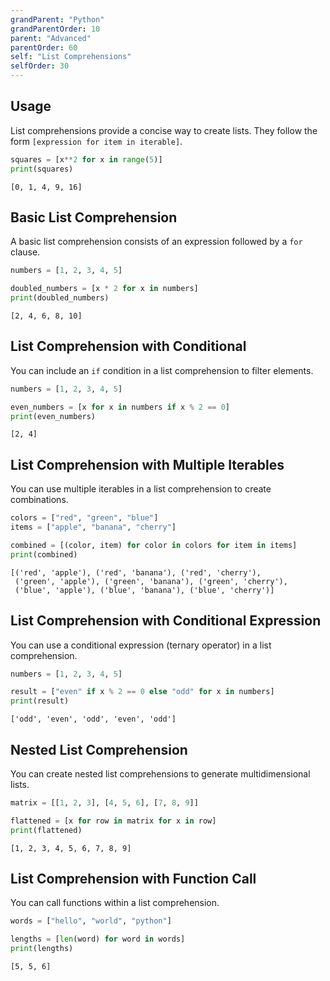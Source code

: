 ```yaml
---
grandParent: "Python"
grandParentOrder: 10
parent: "Advanced"
parentOrder: 60
self: "List Comprehensions"
selfOrder: 30
---
```


## Usage
List comprehensions provide a concise way to create lists. They follow the form `[expression for item in iterable]`.

```python
squares = [x**2 for x in range(5)]
print(squares)
```
```output
[0, 1, 4, 9, 16]
```

## Basic List Comprehension
A basic list comprehension consists of an expression followed by a `for` clause.

```python
numbers = [1, 2, 3, 4, 5]
```

```python
doubled_numbers = [x * 2 for x in numbers]
print(doubled_numbers)
```
```output
[2, 4, 6, 8, 10]
```

## List Comprehension with Conditional
You can include an `if` condition in a list comprehension to filter elements.

```python
numbers = [1, 2, 3, 4, 5]
```

```python
even_numbers = [x for x in numbers if x % 2 == 0]
print(even_numbers)
```
```output
[2, 4]
```

## List Comprehension with Multiple Iterables
You can use multiple iterables in a list comprehension to create combinations.

```python
colors = ["red", "green", "blue"]
items = ["apple", "banana", "cherry"]
```

```python
combined = [(color, item) for color in colors for item in items]
print(combined)
```
```output
[('red', 'apple'), ('red', 'banana'), ('red', 'cherry'),
 ('green', 'apple'), ('green', 'banana'), ('green', 'cherry'),
 ('blue', 'apple'), ('blue', 'banana'), ('blue', 'cherry')]
```

## List Comprehension with Conditional Expression
You can use a conditional expression (ternary operator) in a list comprehension.

```python
numbers = [1, 2, 3, 4, 5]
```

```python
result = ["even" if x % 2 == 0 else "odd" for x in numbers]
print(result)
```
```output
['odd', 'even', 'odd', 'even', 'odd']
```

## Nested List Comprehension
You can create nested list comprehensions to generate multidimensional lists.

```python
matrix = [[1, 2, 3], [4, 5, 6], [7, 8, 9]]
```

```python
flattened = [x for row in matrix for x in row]
print(flattened)
```
```output
[1, 2, 3, 4, 5, 6, 7, 8, 9]
```

## List Comprehension with Function Call
You can call functions within a list comprehension.

```python
words = ["hello", "world", "python"]
```

```python
lengths = [len(word) for word in words]
print(lengths)
```
```output
[5, 5, 6]
```
